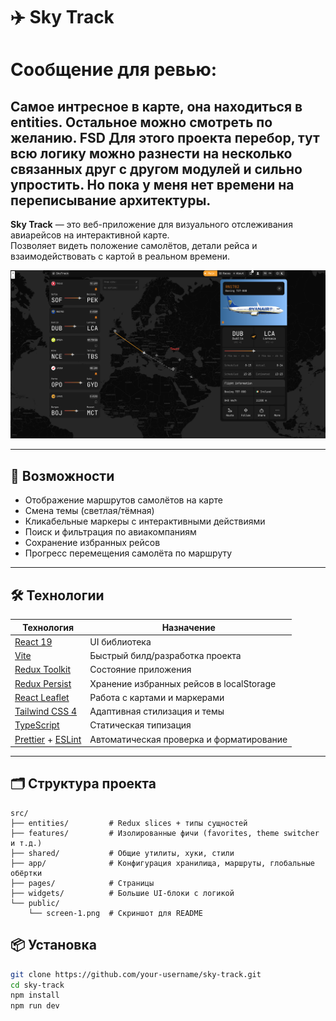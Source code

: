# ✈️ Sky Track

# Сообщение для ревью:

## Самое интресное в карте, она находиться в entities. Остальное можно смотреть по желанию. FSD Для этого проекта перебор, тут всю логику можно разнести на несколько связанных друг с другом модулей и сильно упростить. Но пока у меня нет времени на переписывание архитектуры.

**Sky Track** — это веб-приложение для визуального отслеживания авиарейсов на интерактивной карте.  
Позволяет видеть положение самолётов, детали рейса и взаимодействовать с картой в реальном времени.

![Sky Track Screenshot](https://github.com/MAChapurin/sky-track/blob/main/public/screen-1.png)

---

## 🚀 Возможности

- Отображение маршрутов самолётов на карте
- Смена темы (светлая/тёмная)
- Кликабельные маркеры с интерактивными действиями
- Поиск и фильтрация по авиакомпаниям
- Сохранение избранных рейсов
- Прогресс перемещения самолёта по маршруту

---

## 🛠️ Технологии

| Технология                                                       | Назначение                               |
| ---------------------------------------------------------------- | ---------------------------------------- |
| [React 19](https://react.dev/)                                   | UI библиотека                            |
| [Vite](https://vitejs.dev/)                                      | Быстрый билд/разработка проекта          |
| [Redux Toolkit](https://redux-toolkit.js.org/)                   | Состояние приложения                     |
| [Redux Persist](https://github.com/rt2zz/redux-persist)          | Хранение избранных рейсов в localStorage |
| [React Leaflet](https://react-leaflet.js.org/)                   | Работа с картами и маркерами             |
| [Tailwind CSS 4](https://tailwindcss.com/)                       | Адаптивная стилизация и темы             |
| [TypeScript](https://www.typescriptlang.org/)                    | Статическая типизация                    |
| [Prettier](https://prettier.io/) + [ESLint](https://eslint.org/) | Автоматическая проверка и форматирование |

---

## 🗂 Структура проекта

```
src/
├── entities/         # Redux slices + типы сущностей
├── features/         # Изолированные фичи (favorites, theme switcher и т.д.)
├── shared/           # Общие утилиты, хуки, стили
├── app/              # Конфигурация хранилища, маршруты, глобальные обёртки
├── pages/            # Страницы
├── widgets/          # Большие UI-блоки с логикой
└── public/
    └── screen-1.png  # Скриншот для README
```

## 📦 Установка

```bash
git clone https://github.com/your-username/sky-track.git
cd sky-track
npm install
npm run dev

```
